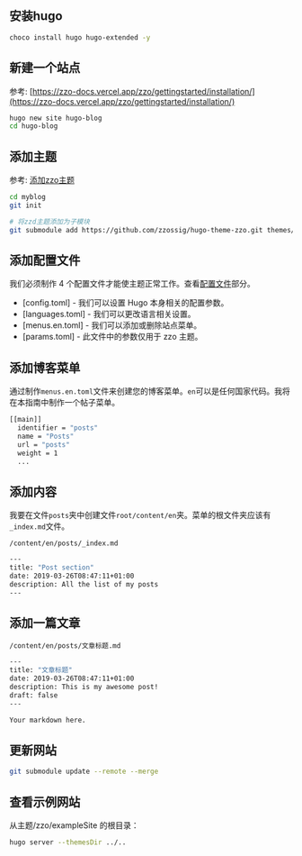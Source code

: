 ## 安装hugo

```bash
choco install hugo hugo-extended -y
```



## 新建一个站点

参考: [https://zzo-docs.vercel.app/zzo/gettingstarted/installation/](https://zzo-docs.vercel.app/zzo/gettingstarted/installation/)

```bash
hugo new site hugo-blog
cd hugo-blog
```



## 添加主题

参考: [添加zzo主题](https://zzo-docs.vercel.app/zzo/gettingstarted/installation/)

```bash
cd myblog
git init

# 将zzd主题添加为子模块
git submodule add https://github.com/zzossig/hugo-theme-zzo.git themes/zzo
```



## 添加配置文件

我们必须制作 4 个配置文件才能使主题正常工作。查看[配置文件](https://zzo-docs.vercel.app/zzo/configuration/configfiles/)部分。

- [config.toml] - 我们可以设置 Hugo 本身相关的配置参数。
- [languages.toml] - 我们可以更改语言相关设置。
- [menus.en.toml] - 我们可以添加或删除站点菜单。
- [params.toml] - 此文件中的参数仅用于 zzo 主题。



## 添加博客菜单

通过制作`menus.en.toml`文件来创建您的博客菜单。`en`可以是任何国家代码。我将在本指南中制作一个帖子菜单。

```bash
[[main]]
  identifier = "posts"
  name = "Posts"
  url = "posts"
  weight = 1
  ...
```

## 添加内容

我要在文件`posts`夹中创建文件`root/content/en`夹。菜单的根文件夹应该有`_index.md`文件。

`/content/en/posts/_index.md`

```bash
---
title: "Post section"
date: 2019-03-26T08:47:11+01:00
description: All the list of my posts
---
```

## 添加一篇文章

`/content/en/posts/文章标题.md`

```bash
---
title: "文章标题"
date: 2019-03-26T08:47:11+01:00
description: This is my awesome post!
draft: false
---

Your markdown here.
```



## 更新网站

```bash
git submodule update --remote --merge
```



## 查看示例网站

从主题/zzo/exampleSite 的根目录：

```bash
hugo server --themesDir ../..
```

